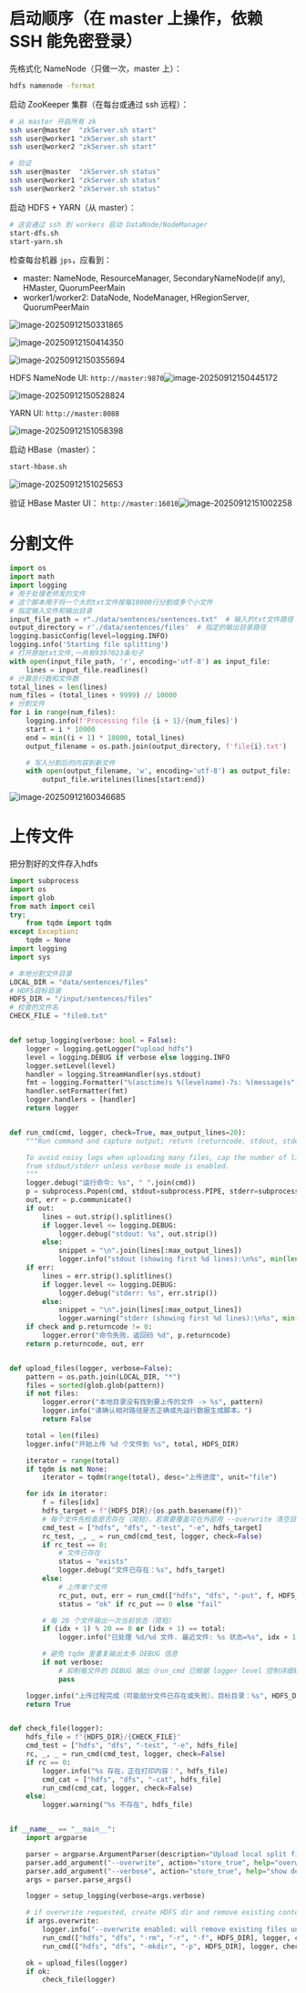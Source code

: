 # 启动顺序（在 master 上操作，依赖 SSH 能免密登录）

先格式化 NameNode（只做一次，master 上）：

```bash
hdfs namenode -format
```

启动 ZooKeeper 集群（在每台或通过 ssh 远程）：

```bash
# 从 master 开启所有 zk
ssh user@master  "zkServer.sh start"
ssh user@worker1 "zkServer.sh start"
ssh user@worker2 "zkServer.sh start"

# 验证
ssh user@master  "zkServer.sh status"
ssh user@worker1 "zkServer.sh status"
ssh user@worker2 "zkServer.sh status"
```

启动 HDFS + YARN（从 master）：

```bash
# 这会通过 ssh 到 workers 启动 DataNode/NodeManager
start-dfs.sh
start-yarn.sh
```

检查每台机器 `jps`，应看到：

* master: NameNode, ResourceManager, SecondaryNameNode(if any), HMaster, QuorumPeerMain
* worker1/worker2: DataNode, NodeManager, HRegionServer, QuorumPeerMain

![image-20250912150331865](/home/sun/.config/Typora/typora-user-images/image-20250912150331865.png)

![image-20250912150414350](/home/sun/.config/Typora/typora-user-images/image-20250912150414350.png)

![image-20250912150355694](/home/sun/.config/Typora/typora-user-images/image-20250912150355694.png)

HDFS NameNode UI: `http://master:9870`![image-20250912150445172](/home/sun/.config/Typora/typora-user-images/image-20250912150445172.png)

![image-20250912150528824](/home/sun/.config/Typora/typora-user-images/image-20250912150528824.png)



YARN UI: `http://master:8088`

![image-20250912151058398](/home/sun/.config/Typora/typora-user-images/image-20250912151058398.png)





启动 HBase（master）：

```bash
start-hbase.sh
```

![image-20250912151025653](/home/sun/.config/Typora/typora-user-images/image-20250912151025653.png)

验证 HBase Master UI： `http://master:16010`![image-20250912151002258](/home/sun/.config/Typora/typora-user-images/image-20250912151002258.png)





# 分割文件

```python
import os
import math
import logging
# 用于处理老师发的文件
# 这个脚本用于将一个大的txt文件按每10000行分割成多个小文件
# 指定输入文件和输出目录
input_file_path = r"./data/sentences/sentences.txt"  # 输入的txt文件路径
output_directory = r'./data/sentences/files'  # 指定的输出目录路径
logging.basicConfig(level=logging.INFO)
logging.info('Starting file splitting')
# 打开原始txt文件,一共有9397023条句子
with open(input_file_path, 'r', encoding='utf-8') as input_file:
    lines = input_file.readlines()
# 计算总行数和文件数
total_lines = len(lines)
num_files = (total_lines + 9999) // 10000
# 分割文件
for i in range(num_files):
    logging.info(f'Processing file {i + 1}/{num_files}')
    start = i * 10000
    end = min((i + 1) * 10000, total_lines)
    output_filename = os.path.join(output_directory, f'file{i}.txt')

    # 写入分割后的内容到新文件
    with open(output_filename, 'w', encoding='utf-8') as output_file:
        output_file.writelines(lines[start:end])
```

![image-20250912160346685](/home/sun/.config/Typora/typora-user-images/image-20250912160346685.png)





# 上传文件

把分割好的文件存入hdfs

```python
import subprocess
import os
import glob
from math import ceil
try:
    from tqdm import tqdm
except Exception:
    tqdm = None
import logging
import sys

# 本地分割文件目录
LOCAL_DIR = "data/sentences/files"
# HDFS目标目录
HDFS_DIR = "/input/sentences/files"
# 检查的文件名
CHECK_FILE = "file0.txt"


def setup_logging(verbose: bool = False):
    logger = logging.getLogger("upload_hdfs")
    level = logging.DEBUG if verbose else logging.INFO
    logger.setLevel(level)
    handler = logging.StreamHandler(sys.stdout)
    fmt = logging.Formatter("%(asctime)s %(levelname)-7s: %(message)s", "%Y-%m-%d %H:%M:%S")
    handler.setFormatter(fmt)
    logger.handlers = [handler]
    return logger


def run_cmd(cmd, logger, check=True, max_output_lines=20):
    """Run command and capture output; return (returncode, stdout, stderr).

    To avoid noisy logs when uploading many files, cap the number of lines shown
    from stdout/stderr unless verbose mode is enabled.
    """
    logger.debug("运行命令: %s", " ".join(cmd))
    p = subprocess.Popen(cmd, stdout=subprocess.PIPE, stderr=subprocess.PIPE, text=True)
    out, err = p.communicate()
    if out:
        lines = out.strip().splitlines()
        if logger.level <= logging.DEBUG:
            logger.debug("stdout: %s", out.strip())
        else:
            snippet = "\n".join(lines[:max_output_lines])
            logger.info("stdout (showing first %d lines):\n%s", min(len(lines), max_output_lines), snippet)
    if err:
        lines = err.strip().splitlines()
        if logger.level <= logging.DEBUG:
            logger.debug("stderr: %s", err.strip())
        else:
            snippet = "\n".join(lines[:max_output_lines])
            logger.warning("stderr (showing first %d lines):\n%s", min(len(lines), max_output_lines), snippet)
    if check and p.returncode != 0:
        logger.error("命令失败，返回码 %d", p.returncode)
    return p.returncode, out, err


def upload_files(logger, verbose=False):
    pattern = os.path.join(LOCAL_DIR, "*")
    files = sorted(glob.glob(pattern))
    if not files:
        logger.error("本地目录没有找到要上传的文件 -> %s", pattern)
        logger.info("请确认相对路径是否正确或先运行数据生成脚本。")
        return False

    total = len(files)
    logger.info("开始上传 %d 个文件到 %s", total, HDFS_DIR)

    iterator = range(total)
    if tqdm is not None:
        iterator = tqdm(range(total), desc="上传进度", unit="file")

    for idx in iterator:
        f = files[idx]
        hdfs_target = f"{HDFS_DIR}/{os.path.basename(f)}"
        # 每个文件先检查是否存在（简短），若需要覆盖可在外部用 --overwrite 清空目录
        cmd_test = ["hdfs", "dfs", "-test", "-e", hdfs_target]
        rc_test, _, _ = run_cmd(cmd_test, logger, check=False)
        if rc_test == 0:
            # 文件已存在
            status = "exists"
            logger.debug("文件已存在：%s", hdfs_target)
        else:
            # 上传单个文件
            rc_put, out, err = run_cmd(["hdfs", "dfs", "-put", f, HDFS_DIR], logger, check=False)
            status = "ok" if rc_put == 0 else "fail"

        # 每 20 个文件输出一次当前状态（简短）
        if (idx + 1) % 20 == 0 or (idx + 1) == total:
            logger.info("已处理 %d/%d 文件. 最近文件: %s 状态=%s", idx + 1, total, os.path.basename(f), status)

        # 避免 tqdm 里重复输出太多 DEBUG 信息
        if not verbose:
            # 抑制每文件的 DEBUG 输出（run_cmd 已根据 logger level 控制详细输出）
            pass

    logger.info("上传过程完成（可能部分文件已存在或失败），目标目录：%s", HDFS_DIR)
    return True


def check_file(logger):
    hdfs_file = f"{HDFS_DIR}/{CHECK_FILE}"
    cmd_test = ["hdfs", "dfs", "-test", "-e", hdfs_file]
    rc, _, _ = run_cmd(cmd_test, logger, check=False)
    if rc == 0:
        logger.info("%s 存在，正在打印内容：", hdfs_file)
        cmd_cat = ["hdfs", "dfs", "-cat", hdfs_file]
        run_cmd(cmd_cat, logger, check=False)
    else:
        logger.warning("%s 不存在", hdfs_file)


if __name__ == "__main__":
    import argparse

    parser = argparse.ArgumentParser(description="Upload local split files to HDFS")
    parser.add_argument("--overwrite", action="store_true", help="overwrite existing files in HDFS")
    parser.add_argument("--verbose", action="store_true", help="show debug logs")
    args = parser.parse_args()

    logger = setup_logging(verbose=args.verbose)

    # if overwrite requested, create HDFS dir and remove existing contents
    if args.overwrite:
        logger.info("--overwrite enabled: will remove existing files under %s before upload", HDFS_DIR)
        run_cmd(["hdfs", "dfs", "-rm", "-r", "-f", HDFS_DIR], logger, check=False)
        run_cmd(["hdfs", "dfs", "-mkdir", "-p", HDFS_DIR], logger, check=False)

    ok = upload_files(logger)
    if ok:
        check_file(logger)


```





































